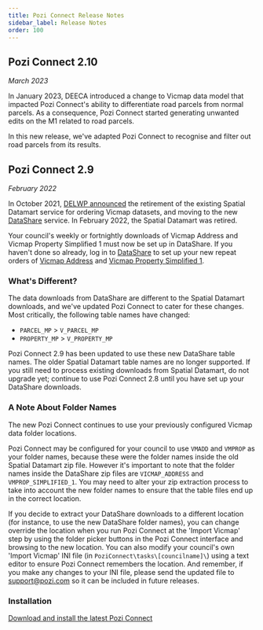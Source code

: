 ```yaml
---
title: Pozi Connect Release Notes
sidebar_label: Release Notes
order: 100
---
```


## Pozi Connect 2.10

*March 2023*

In January 2023, DEECA introduced a change to Vicmap data model that impacted Pozi Connect's ability to differentiate road parcels from normal parcels. As a consequence, Pozi Connect started generating unwanted edits on the M1 related to road parcels.

In this new release, we've adapted Pozi Connect to recognise and filter out road parcels from its results.

## Pozi Connect 2.9

*February 2022*

In October 2021, [DELWP announced](https://www.land.vic.gov.au/maps-and-spatial/maps-and-spatial-news/discover-victorian-spatial-data-with-new-datashare-platform) the retirement of the existing Spatial Datamart service for ordering Vicmap datasets, and moving to the new [DataShare](https://datashare.maps.vic.gov.au/) service. In February 2022, the Spatial Datamart was retired.

Your council's weekly or fortnightly downloads of Vicmap Address and Vicmap Property Simplified 1 must now be set up in DataShare. If you haven't done so already, log in to [DataShare](https://datashare.maps.vic.gov.au/) to set up your new repeat orders of [Vicmap Address](https://datashare.maps.vic.gov.au/search?q=uuid%3Db9e9146d-8378-5c37-b6cd-63e3a8d05d02) and [Vicmap Property Simplified 1](https://datashare.maps.vic.gov.au/search?q=uuid%3Da752b99e-baee-502e-a58b-7d15fa6c57cd).

### What's Different?

The data downloads from DataShare are different to the Spatial Datamart downloads, and we've updated Pozi Connect to cater for these changes. Most critically, the following table names have changed:

* `PARCEL_MP` > `V_PARCEL_MP`
* `PROPERTY_MP` > `V_PROPERTY_MP`

Pozi Connect 2.9 has been updated to use these new DataShare table names. The older Spatial Datamart table names are no longer supported. If you still need to process existing downloads from Spatial Datamart, do not upgrade yet; continue to use Pozi Connect 2.8 until you have set up your DataShare downloads.

### A Note About Folder Names

The new Pozi Connect continues to use your previously configured Vicmap data folder locations.

Pozi Connect may be configured for your council to use `VMADD` and `VMPROP` as your folder names, because these were the folder names inside the old Spatial Datamart zip file. However it's important to note that the folder names inside the DataShare zip files are `VICMAP_ADDRESS` and `VMPROP_SIMPLIFIED_1`. You may need to alter your zip extraction process to take into account the new folder names to ensure that the table files end up in the correct location.

If you decide to extract your DataShare downloads to a different location (for instance, to use the new DataShare folder names), you can change override the location when you run Pozi Connect at the 'Import Vicmap' step by using the folder picker buttons in the Pozi Connect interface and browsing to the new location. You can also modify your council's own 'Import Vicmap' INI file (in `PoziConnect\tasks\[councilname]\`) using a text editor to ensure Pozi Connect remembers the location. And remember, if you make any changes to your INI file, please send the updated file to support@pozi.com so it can be included in future releases.

### Installation

[Download and install the latest Pozi Connect](../installation/)

